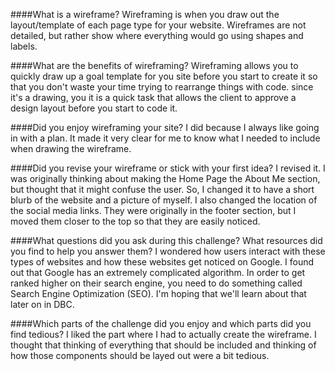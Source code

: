 ####What is a wireframe?
Wireframing is when you draw out the layout/template of each page type for your website. Wireframes are not detailed, but rather show where everything would go using shapes and labels.

####What are the benefits of wireframing?
Wireframing allows you to quickly draw up a goal template for you site before you start to create it so that you don't waste your time trying to rearrange things with code. since it's a drawing, you it is a quick task that allows the client to approve a design layout before you start to code it.

####Did you enjoy wireframing your site?
I did because I always like going in with a plan. It made it very clear for me to know what I needed to include when drawing the wireframe.

####Did you revise your wireframe or stick with your first idea?
I revised it. I was originally thinking about making the Home Page the About Me section, but thought that it might confuse the user. So, I changed it to have a short blurb of the website and a picture of myself. I also changed the location of the social media links. They were originally in the footer section, but I moved them closer to the top so that they are easily noticed.

####What questions did you ask during this challenge? What resources did you find to help you answer them?
I wondered how users interact with these types of websites and how these websites get noticed on Google. I found out that Google has an extremely complicated algorithm. In order to get ranked higher on their search engine, you need to do something called Search Engine Optimization (SEO). I'm hoping that we'll learn about that later on in DBC.

####Which parts of the challenge did you enjoy and which parts did you find tedious?
I liked the part where I had to actually create the wireframe. I thought that thinking of everything that should be included and thinking of how those components should be layed out were a bit tedious.
